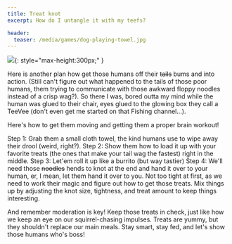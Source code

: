 ```yaml
---
title: Treat knot
excerpt: How do I untangle it with my teefs?

header:
  teaser: /media/games/dog-playing-towel.jpg
---
```


![](/media/dog-playing-towel.jpg){: style="max-height:300px;" }


Here is another plan how  get those humans off their ~~tails~~ bums and into action. (Still can't figure out what happened to the tails of those poor humans, them trying to communicate with those awkward floppy noodles instead of a crisp wag?). So there I was, bored outta my mind while the human was glued to their chair, eyes glued to the glowing box they call a TeeVee (don't even get me started on that Fishing channel...).

Here's how to get them moving and getting them a proper brain workout!

Step 1: Grab them a small cloth towel, the kind humans use to wipe away their drool (weird, right?).
Step 2: Show them how to load it up with your favorite treats (the ones that make your tail wag the fastest) right in the middle.
Step 3: Let'em roll it up like a burrito (but way tastier)
Step 4: We'll need those ~~noodles~~ hends to knot at the end and hand it over to your human, er, I mean, let them hand it over to you. Not too tight at first, as we need to work their magic and figure out how to get those treats. Mix things up by adjusting the knot size, tightness, and treat amount to keep things interesting.

And remember moderation is key! Keep those treats in check, just like how we keep an eye on our squirrel-chasing impulses. Treats are yummy, but they shouldn't replace our main meals. Stay smart, stay fed, and let's show those humans who's boss! 
